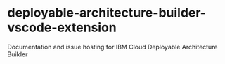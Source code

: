 # deployable-architecture-builder-vscode-extension
Documentation and issue hosting for IBM Cloud Deployable Architecture Builder
